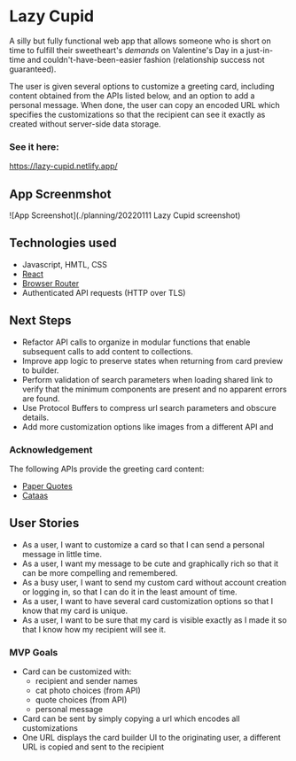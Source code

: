# Lazy Cupid

A silly but fully functional web app that allows someone who is short on time to fulfill their sweetheart's _demands_ on Valentine's Day in a just-in-time and couldn't-have-been-easier fashion (relationship success not guaranteed).

The user is given several options to customize a greeting card, including content obtained from the APIs listed below, and an option to add a personal message. When done, the user can copy an encoded URL which specifies the customizations so that the recipient can see it exactly as created without server-side data storage.

### See it here:

https://lazy-cupid.netlify.app/

## App Screenmshot

![App Screenshot](./planning/20220111 Lazy Cupid screenshot)

## Technologies used

- Javascript, HMTL, CSS
- [React](https://reactjs.org/)
- [Browser Router](https://reactrouter.com/)
- Authenticated API requests (HTTP over TLS)

## Next Steps

- Refactor API calls to organize in modular functions that enable subsequent calls to add content to collections.
- Improve app logic to preserve states when returning from card preview to builder.
- Perform validation of search parameters when loading shared link to verify that the minimum components are present and no apparent errors are found.
- Use Protocol Buffers to compress url search parameters and obscure details.
- Add more customization options like images from a different API and

### Acknowledgement

The following APIs provide the greeting card content:

- [Paper Quotes](https://paperquotes.com/)
- [Cataas](https://cataas.com/)

## User Stories

- As a user, I want to customize a card so that I can send a personal message in little time.
- As a user, I want my message to be cute and graphically rich so that it can be more compelling and remembered.
- As a busy user, I want to send my custom card without account creation or logging in, so that I can do it in the least amount of time.
- As a user, I want to have several card customization options so that I know that my card is unique.
- As a user, I want to be sure that my card is visible exactly as I made it so that I know how my recipient will see it.

### MVP Goals

- Card can be customized with:
  - recipient and sender names
  - cat photo choices (from API)
  - quote choices (from API)
  - personal message
- Card can be sent by simply copying a url which encodes all customizations
- One URL displays the card builder UI to the originating user, a different URL is copied and sent to the recipient
